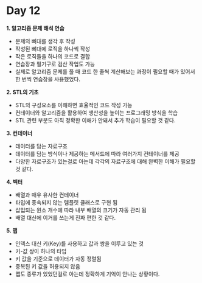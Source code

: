 # Day 12
**1. 알고리즘 문제 해석 연습**

- 문제의 뼈대를 생각 후 작성
- 작성된 뼈대에 로직을 하나씩 작성
- 작은 로직들을 하나의 코드로 결합
- 연습장과 필기구로 검산 작업도 가능
- 실제로 알고리즘 문제를 풀 때 코드 한 줄씩 계산해보는 과정이 필요할 때가 있어서 한 번씩 연습장을 사용했었다.

**2. STL의 기초**

- STL의 구성요소를 이해하면 효율적인 코드 작성 가능
- 컨테이너와 알고리즘을 활용하여 생산성을 높이는 프로그래밍 방식을 학습
- STL 관련 부분도 아직 정확한 이해가 안돼서 추가 학습이 필요할 것 같다.

**3. 컨테이너**

- 데이터를 담는 자료구조
- 데이터를 담는 방식이나 제공하는 메서드에 따라 여러가지 컨테이너를 제공
- 다양한 자료구조가 있는걸로 아는데 각각의 자료구조에 대해 완벽한 이해가 필요할 것 같다.

**4. 벡터**

- 배열과 매우 유사한 컨테이너
- 타입에 종속되지 않는 템플릿 클래스로 구현 됨
- 삽입되는 원소 개수에 따라 내부 배열의 크기가 자동 관리 됨
- 배열 대신에 이거를 쓰는게 진짜 편한 것 같다.

**5. 맵**

- 인덱스 대신 키(Key)를 사용하고 값과 쌍을 이루고 있는 것
- 키-값 쌍이 하나의 타입
- 키 값을 기준으로 데이터가 자동 정렬됨
- 중복된 키 값을 허용되지 않음
- 맵도 종류가 있었던걸로 아는데 정확하게 기억이 안나는 상황이다.
